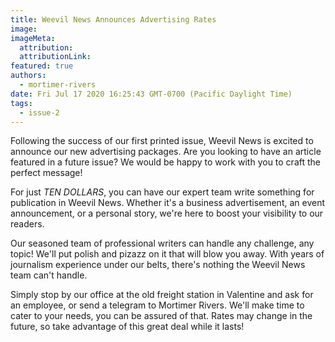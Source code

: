```yaml
---
title: Weevil News Announces Advertising Rates
image:
imageMeta:
  attribution:
  attributionLink:
featured: true
authors: 
  - mortimer-rivers
date: Fri Jul 17 2020 16:25:43 GMT-0700 (Pacific Daylight Time)
tags:
  - issue-2
---
```


Following the success of our first printed issue, Weevil News is excited to announce our new advertising packages. 
Are you looking to have an article featured in a future issue? We would be happy to work with you to craft the perfect 
message!

For just *TEN DOLLARS*, you can have our expert team write something for publication in Weevil News. Whether it's a business advertisement, 
an event announcement, or a personal story, we're here to boost your visibility to our readers.

Our seasoned team of professional writers can handle any challenge, any topic! We'll put polish and pizazz on it that will 
blow you away. With years of journalism experience under our belts, there's nothing the Weevil News team can't handle.

Simply stop by our office at the old freight station in Valentine and ask for an employee, or send a telegram to Mortimer 
Rivers. We'll make time to cater to your needs, you can be assured of that. Rates may change in the future, so take 
advantage of this great deal while it lasts!
